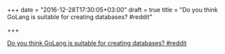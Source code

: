 +++
date = "2016-12-28T17:30:05+03:00"
draft = true
title = "Do you think GoLang is suitable for creating databases?  #reddit"

+++

<p><a href="https://t.co/iCpXvGEew2">Do you think GoLang is suitable for creating databases?  #reddit</a></p>
